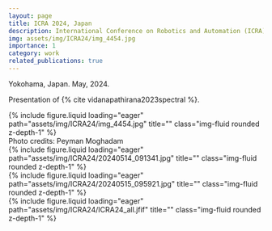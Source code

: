 ```yaml
---
layout: page
title: ICRA 2024, Japan
description: International Conference on Robotics and Automation (ICRA)
img: assets/img/ICRA24/img_4454.jpg
importance: 1
category: work
related_publications: true
---
```


Yokohama, Japan. May, 2024.

Presentation of {% cite vidanapathirana2023spectral %}. 


<div class="row">
    <div class="col-sm mt-3 mt-md-0">
        {% include figure.liquid loading="eager" path="assets/img/ICRA24/img_4454.jpg" title="" class="img-fluid rounded z-depth-1" %}
    </div>
</div>
<div class="caption">
    Photo credits: Peyman Moghadam
</div>
<div class="row">
    <div class="col-sm mt-3 mt-md-0">
        {% include figure.liquid loading="eager" path="assets/img/ICRA24/20240514_091341.jpg" title="" class="img-fluid rounded z-depth-1" %}
    </div>
    <div class="col-sm mt-3 mt-md-0">
        {% include figure.liquid loading="eager" path="assets/img/ICRA24/20240515_095921.jpg" title="" class="img-fluid rounded z-depth-1" %}
    </div>
    <div class="col-sm mt-3 mt-md-0">
        {% include figure.liquid loading="eager" path="assets/img/ICRA24/ICRA24_all.jfif" title="" class="img-fluid rounded z-depth-1" %}
    </div>
</div>
